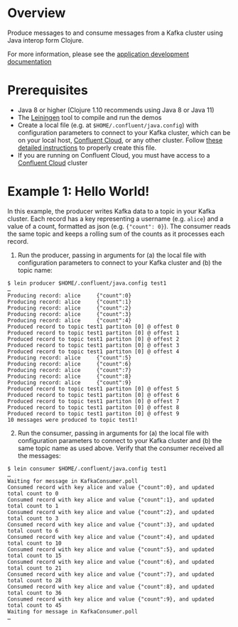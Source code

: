 # Overview

Produce messages to and consume messages from a Kafka cluster using Java interop form Clojure.

For more information, please see the [application development documentation](https://docs.confluent.io/current/api-javadoc.html?utm_source=github&utm_medium=demo&utm_campaign=ch.examples_type.community_content.clients-ccloud)

# Prerequisites

* Java 8 or higher (Clojure 1.10 recommends using Java 8 or Java 11)
* The [Leiningen](https://leiningen.org/#install) tool to compile and run the demos
* Create a local file (e.g. at `$HOME/.confluent/java.config`) with configuration parameters to connect to your Kafka cluster, which can be on your local host, [Confluent Cloud](https://www.confluent.io/confluent-cloud/?utm_source=github&utm_medium=demo&utm_campaign=ch.examples_type.community_content.clients-ccloud), or any other cluster.  Follow [these detailed instructions](https://github.com/confluentinc/configuration-templates/tree/master/README.md) to properly create this file. 
* If you are running on Confluent Cloud, you must have access to a [Confluent Cloud](https://www.confluent.io/confluent-cloud/?utm_source=github&utm_medium=demo&utm_campaign=ch.examples_type.community_content.clients-ccloud) cluster

# Example 1: Hello World!

In this example, the producer writes Kafka data to a topic in your Kafka cluster.
Each record has a key representing a username (e.g. `alice`) and a value of a count, formatted as json (e.g. `{"count": 0}`).
The consumer reads the same topic and keeps a rolling sum of the counts as it processes each record.

1. Run the producer, passing in arguments for (a) the local file with configuration parameters to connect to your Kafka cluster and (b) the topic name:

```shell
$ lein producer $HOME/.confluent/java.config test1
…
Producing record: alice 	{"count":0}
Producing record: alice 	{"count":1}
Producing record: alice 	{"count":2}
Producing record: alice 	{"count":3}
Producing record: alice 	{"count":4}
Produced record to topic test1 partiton [0] @ offest 0
Produced record to topic test1 partiton [0] @ offest 1
Produced record to topic test1 partiton [0] @ offest 2
Produced record to topic test1 partiton [0] @ offest 3
Produced record to topic test1 partiton [0] @ offest 4
Producing record: alice 	{"count":5}
Producing record: alice 	{"count":6}
Producing record: alice 	{"count":7}
Producing record: alice 	{"count":8}
Producing record: alice 	{"count":9}
Produced record to topic test1 partiton [0] @ offest 5
Produced record to topic test1 partiton [0] @ offest 6
Produced record to topic test1 partiton [0] @ offest 7
Produced record to topic test1 partiton [0] @ offest 8
Produced record to topic test1 partiton [0] @ offest 9
10 messages were produced to topic test1!
```

2. Run the consumer, passing in arguments for (a) the local file with configuration parameters to connect to your Kafka cluster and (b) the same topic name as used above. Verify that the consumer received all the messages:

```shell
$ lein consumer $HOME/.confluent/java.config test1
…
Waiting for message in KafkaConsumer.poll
Consumed record with key alice and value {"count":0}, and updated total count to 0
Consumed record with key alice and value {"count":1}, and updated total count to 1
Consumed record with key alice and value {"count":2}, and updated total count to 3
Consumed record with key alice and value {"count":3}, and updated total count to 6
Consumed record with key alice and value {"count":4}, and updated total count to 10
Consumed record with key alice and value {"count":5}, and updated total count to 15
Consumed record with key alice and value {"count":6}, and updated total count to 21
Consumed record with key alice and value {"count":7}, and updated total count to 28
Consumed record with key alice and value {"count":8}, and updated total count to 36
Consumed record with key alice and value {"count":9}, and updated total count to 45
Waiting for message in KafkaConsumer.poll
…
```
